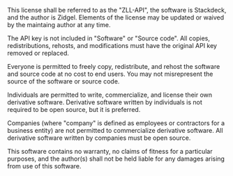 This license shall be referred to as the "ZLL-API", the software is Stackdeck, and the author is Zidgel. Elements of the license may be updated or waived by the maintaing author at any time.

The API key is not included in "Software" or "Source code". All copies, redistributions, rehosts, and modifications must have the original API key removed or replaced.

Everyone is permitted to freely copy, redistribute, and rehost the software and source code at no cost to end users.
You may not misrepresent the source of the software or source code.

Individuals are permitted to write, commercialize, and license their own derivative software. Derivative software written by individuals is not required to be open source, but it is preferred.

Companies (where "company" is defined as employees or contractors for a business entity) are not permitted to commercialize derivative software. All derivative software written by companies must be open source.

This software contains no warranty, no claims of fitness for a particular purposes, and the author(s) shall not be held liable for any damages arising from use of this software.
